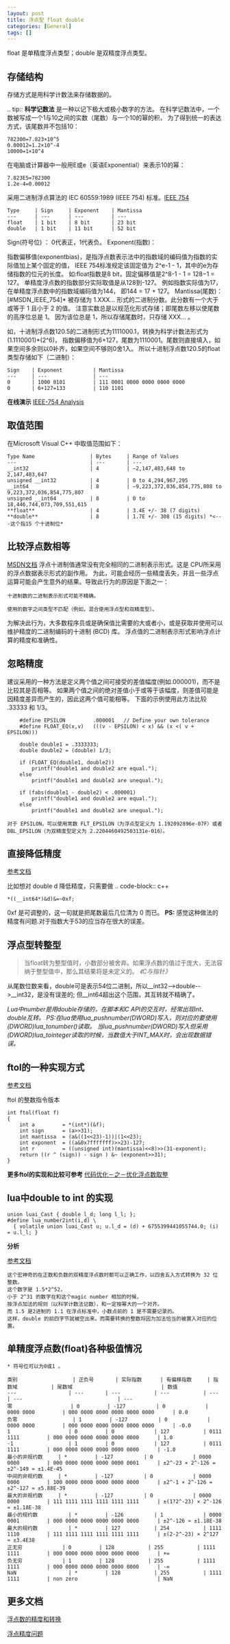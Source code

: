 ```yaml
---
layout: post
title: 浮点型 float double
categories: [General]
tags: []
---
```


float 是单精度浮点类型；double 是双精度浮点类型。

## 存储结构 ##

存储方式是用科学计数法来存储数据的。

.. tip:: **科学记数法** 是一种以记下极大或极小数字的方法。
在科学记数法中，一个数被写成一个1与10之间的实数（尾数）与一个10的幂的积，
为了得到统一的表达方式，该尾数并不包括10：

	782300=7.823×10^5
	0.00012=1.2×10^-4
	10000=1×10^4
        
在电脑或计算器中一般用E或e（英语Exponential）来表示10的幂：

    7.823E5=782300
    1.2e-4=0.00012
        

采用二进制浮点算法的 IEC 60559:1989 (IEEE 754) 标准。[IEEE 754](http://zh.wikipedia.org/wiki/IEEE_754)

    Type     | Sign     | Exponent    | Mantissa
	---  	 | --- 	    | ---         | --- 
    float    | 1 bit    | 8 bit       | 23 bit
    double   | 1 bit    | 11 bit      | 52 bit


Sign(符号位) ： 0代表正，1代表负。 Exponent(指数)： 

指数偏移值(exponentbias)，是指浮点数表示法中的指数域的编码值为指数的实际值加上某个固定的值，
IEEE 754标准规定该固定值为 2^e-1 - 1，其中的e为存储指数的位元的长度。
如:float指数是8 bit，固定偏移值是2^8-1 - 1 = 128−1 = 127。
单精度浮点数的指数部分实际取值是从128到-127。
例如指数实际值为17，在单精度浮点数中的指数域编码值为144， 即144 = 17 +
127。 Mantissa(尾数)： [#MSDN\_IEEE\_754]* 被存储为 1.XXX...
形式的二进制分数。此分数有一个大于或等于 1 且小于 2 的值。
注意实数总是以规范化形式存储；即尾数左移以使尾数的高序位总是 1。
因为该位总是 1，所以存储尾数时，只存储 XXX... 。

如，十进制浮点数120.5的二进制形式为1111000.1，转换为科学计数法形式为(1.1110001)\*(2^6)，
指数偏移值为6+127，尾数为1110001。尾数则直接填入，如果空间多余则以0补齐，如果空间不够则0舍1入。
所以十进制浮点数120.5的float类型存储如下（二进制）：

    Sign    | Exponent          | Mantissa
	---  	| --- 	    		| ---      
    0       | 1000 0101         | 111 0001 0000 0000 0000 0000 
    0       | 6+127=133         | 110 1101 


**在线演示** [IEEE-754 Analysis](http://babbage.cs.qc.cuny.edu/IEEE-754/)

## 取值范围 ##

在Microsoft Visual C++ 中取值范围如下：

    Type Name                  | Bytes     | Range of Values
	---  					   | --- 	   | ---      
    __int32                    | 4         | –2,147,483,648 to 2,147,483,647
    unsigned __int32           | 4         | 0 to 4,294,967,295
    __int64                    | 8         | –9,223,372,036,854,775,808 to 9,223,372,036,854,775,807
    unsigned __int64           | 8         | 0 to 18,446,744,073,709,551,615
    **float**                  | 4         | 3.4E +/- 38 (7 digits)
    **double**                 | 8         | 1.7E +/- 308 (15 digits) *<---这个指15 个十进制位*

## 比较浮点数相等 ##

[MSDN文档](http://msdn.microsoft.com/zh-cn/library/c151dt3s\(v=VS.80\).aspx)
浮点十进制值通常没有完全相同的二进制表示形式。这是 CPU所采用的浮点数据表示形式的副作用。
为此，可能会经历一些精度丢失，并且一些浮点运算可能会产生意外的结果。导致此行为的原因是下面之一：

    十进制数的二进制表示形式可能不精确。

    使用的数字之间类型不匹配（例如，混合使用浮点型和双精度型）。  

为解决此行为，大多数程序员或是确保值比需要的大或者小，或是获取并使用可以维护精度的二进制编码的十进制
(BCD) 库。 浮点值的二进制表示形式影响浮点计算的精度和准确性。

## 忽略精度 ##
建议采用的一种方法是定义两个值之间可接受的差值幅度(例如.000001)，而不是比较其是否相等。
如果两个值之间的绝对差值小于或等于该幅度，则差值可能是因精度差异而产生的，因此这两个值可能相等。
下面的示例使用此方法比较 .33333 和 1/3。

        #define EPSILON         .000001   // Define your own tolerance
        #define FLOAT_EQ(x,v)   (((v - EPSILON) < x) && (x <( v + EPSILON)))

        double double1 = .3333333;
        double double2 = (double) 1/3;
        
        if (FLOAT_EQ(double1, double2))
            printf("double1 and double2 are equal.");
        else
            printf("double1 and double2 are unequal.");
            
        if (fabs(double1 - double2) < .000001)
            printf("double1 and double2 are equal.");
        else
            printf("double1 and double2 are unequal.");
            
    对于 EPSILON，可以使用常数 FLT_EPSILON（为浮点型定义为 1.192092896e-07F）或者 DBL_EPSILON（为双精度型定义为 2.2204460492503131e-016）。
        

## 直接降低精度 ##
[参考文档](http://www.codingnow.com/2004/board/view.php?paster=412&reply=0)

比如想对 double d 降低精度，只需要做 .. code-block:: c++

	*((__int64*)&d)&=~0xf; 

0xf 是可调整的，这一句就是把尾数最后几位清为 0 而已。
**PS:** 感觉这种做法的精度有问题.对于指数大于53的应当存在很大的误差。

## 浮点型转整型 ##

> 当float转为整型值时，小数部分被舍弃。如果浮点数的值过于庞大，无法容纳于整型值中，那么其结果将是未定义的。 *《C与指针》* 

从尾数位数来看，double可是表示54位二进制，所以__int32-->double-->__int32，是没有误差的;
但__int64超出这个范围，其互转就不精确了。

*Lua中number是用double存储的，在脚本和C API的交互时，经常出现int、double互转。
PS:在lua使用lua_pushnumber(DWORD)写入，则对应的要使用(DWORD)lua_tonumber()读取。
当lua_pushnumber(DWORD)写入但采用(DWORD)lua_tointeger读取的时候，当数值大于INT_MAX时，会出现数据错误。*    

## ftol的一种实现方式 ##
[参考文档](http://blog.codingnow.com/2005/12/_ftol_opt.html)

ftol 的整数指令版本

    int ftol(float f)
    { 
        int a         = *(int*)(&f);
        int sign      = (a>>31); 
        int mantissa  = (a&((1<<23)-1))|(1<<23);
        int exponent  = ((a&0x7fffffff)>>23)-127;
        int r         = ((unsigned int)(mantissa)<<8)>>(31-exponent);
        return ((r ^ (sign)) - sign ) &~ (exponent>>31);       
    }
           
**更多ftol的实现和比较可参考**  [代码优化－之－优化浮点数取整](http://blog.csdn.net/housisong/article/details/1616026)

## lua中double to int 的实现 ##

    union luai_Cast { double l_d; long l_l; };
    #define lua_number2int(i,d) \
      { volatile union luai_Cast u; u.l_d = (d) + 6755399441055744.0; (i) = u.l_l; }

**分析**

[参考文档 ](http://blog.codingnow.com/2006/02/double_to_int_magic_number.html)

    这个宏神奇的在正数和负数的双精度浮点数时都可以正确工作，以四舍五入方式转换为 32 位整数。
    这个数字是 1.5*2^52，
    小于 2^31 的数字在和这个magic number 相加的时候，
    按浮点加法的规则（以科学计数法记数），和一定按幂大的一个对齐。
    而 1.5 是2进制的 1.1 在浮点标准中，小数点前的 1 是不需要记录的。
    这样，double 的前四字节就被空出来。而需要转换的整数将因为加法恰当的被置入对应的位置。


## 单精度浮点数(float)各种极值情况 ##
	* 符号位可以为0或1 。

    类别              	| 正负号   	| 实际指数     	| 有偏移指数   	| 指数域         	| 尾数域                             | 数值
    ---  			  	| --- 	   	| ---          	| ---    		| ---    			| ---								| ---
    零                	| 0        	| -127         	| 0            	| 0000 0000      	| 000 0000 0000 0000 0000 0000      | 0.0
    负零              	| 1        	| -127         	| 0            	| 0000 0000      	| 000 0000 0000 0000 0000 0000      | -0.0
    1                 	| 0       	| 0            	| 127          	| 0111 1111      	| 000 0000 0000 0000 0000 0000      | 1.0
    -1                	| 1       	| 0            	| 127          	| 0111 1111      	| 000 0000 0000 0000 0000 0000      | -1.0
	最小的非规约数    	| *        	| -127         	| 0           	| 0000 0000      	| 000 0000 0000 0000 0000 0001      | ±2^-23 × 2^-126 = ±2^-149 ≈ ±1.4E-45
    中间的非规约数    	| *        	| -127         	| 0            	| 0000 0000      	| 100 0000 0000 0000 0000 0000      | ±2^-1 × 2^-126 = ±2^-127 ≈ ±5.88E-39
    最大的非规约数    	| *        	| -127         	| 0            	| 0000 0000      	| 111 1111 1111 1111 1111 1111      | ±(1?2^-23) × 2^-126 ≈ ±1.18E-38
    最小的规约数      	| *        	| -126         	| 1            	| 0000 0001      	| 000 0000 0000 0000 0000 0000      | ±2^-126 ≈ ±1.18E-38
    最大的规约数      	| *        	| 127          	| 254          	| 1111 1110      	| 111 1111 1111 1111 1111 1111      | ±(2-2^-23) × 2^127 ≈ ±3.4E38 
    正无穷           	| 0        	| 128          	| 255          	| 1111 1111      	| 000 0000 0000 0000 0000 0000      | +∞
    负无穷           	| 1        	| 128          	| 255          	| 1111 1111      	| 000 0000 0000 0000 0000 0000      | -∞
    NaN               	| *        	| 128          	| 255          	| 1111 1111      	| non zero                          | NaN


## 更多文档 ##

[浮点数的精度和转换](http://user.qzone.qq.com/12628201/blog/1163397920)

[浮点精度问题](http://user.qzone.qq.com/1229431/blog/1292249537)

       
